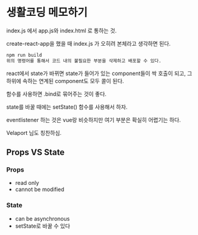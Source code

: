 # 생활코딩 메모하기

index.js 에서 app.js와 index.html 로 통하는 것.

create-react-app을 했을 때 index.js 가 오히려 본체라고 생각하면 된다.

```zsh
npm run build
위의 명령어를 통해서 코드 내의 불필요한 부분을 삭제하고 배포할 수 있다.
```



react에서 state가 바뀌면 state가 들어가 있는 component들이 싹 호출이 되고, 그 하위에 속하는 연계된 component도 모두 콜이 된다.

함수를 사용하면 .bind로 묶어주는 것이 좋다.

state를 바꿀 때에는 setState() 함수를 사용해서 하자.



eventlistener 하는 것은 vue랑 비슷하지만 여기 부분은 확실히 어렵기는 하다.

Velaport 님도 칭찬하심.

## Props VS State

### Props

- read only
- cannot be modified

### State

- can be asynchronous
- setState로 바꿀 수 있다

